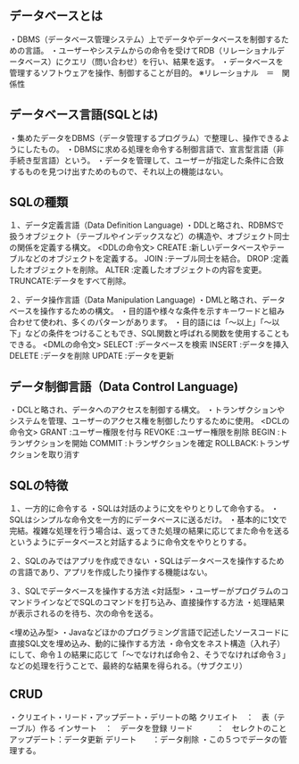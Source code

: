 ## データベースとは
・DBMS（データベース管理システム）上でデータやデータベースを制御するための言語。
・ユーザーやシステムからの命令を受けてRDB（リレーショナルデータベース）にクエリ（問い合わせ）を行い、結果を返す。
・データベースを管理するソフトウェアを操作、制御することが目的。
※リレーショナル　＝　関係性

## データベース言語(SQLとは)
・集めたデータをDBMS（データ管理するプログラム）で整理し、操作できるようにしたもの。
・DBMSに求める処理を命令する制御言語で、宣言型言語（非手続き型言語）という。
・データを管理して、ユーザーが指定した条件に合致するものを見つけ出すためのもので、それ以上の機能はない。


## SQLの種類
１、データ定義言語（Data Definition Language)
・DDLと略され、RDBMSで扱うオブジェクト（テーブルやインデックスなど）の構造や、オブジェクト同士の関係を定義する構文。
<DDLの命令文>
CREATE  :新しいデータベースやテーブルなどのオブジェクトを定義する。
JOIN    :テーブル同士を結合。
DROP    :定義したオブジェクトを削除。
ALTER   :定義したオブジェクトの内容を変更。
TRUNCATE:データをすべて削除。

２、データ操作言語（Data Manipulation Language)
・DMLと略され、データベースを操作するための構文。
・目的語や様々な条件を示すキーワードと組み合わせて使われ、多くのパターンがあります。
・目的語には「～以上」「～以下」などの条件をつけることもでき、SQL関数と呼ばれる関数を使用することもできる。
<DMLの命令文>
SELECT :データベースを検索
INSERT :データを挿入
DELETE :データを削除
UPDATE :データを更新

## データ制御言語（Data Control Language)
・DCLと略され、データへのアクセスを制御する構文。
・トランザクションやシステムを管理、ユーザーのアクセス権を制御したりするために使用。
<DCLの命令文>
GRANT   :ユーザー権限を付与
REVOKE  :ユーザー権限を削除
BEGIN   :トランザクションを開始
COMMIT  :トランザクションを確定
ROLLBACK:トランザクションを取り消す

## SQLの特徴
１、一方的に命令する
・SQLは対話のように文をやりとりして命令する。
・SQLはシンプルな命令文を一方的にデータベースに送るだけ。
・基本的に1文で完結。複雑な処理を行う場合は、返ってきた処理の結果に応じてまた命令を送るというようにデータベースと対話するように命令文をやりとりする。

２、SQLのみではアプリを作成できない
・SQLはデータベースを操作するための言語であり、アプリを作成したり操作する機能はない。

３、SQLでデータベースを操作する方法
<対話型>
・ユーザーがプログラムのコマンドラインなどでSQLのコマンドを打ち込み、直接操作する方法
・処理結果が表示されるのを待ち、次の命令を送る。

<埋め込み型>
・Javaなどほかのプログラミング言語で記述したソースコードに直接SQL文を埋め込み、動的に操作する方法
・命令文をネスト構造（入れ子）にして、命令１の結果に応じて「～でなければ命令２、そうでなければ命令３」などの処理を行うことで、最終的な結果を得られる。（サブクエリ）

## CRUD
・クリエイト・リード・アップデート・デリートの略
クリエイト　：　表（テーブル）作る
インサート　：　データを登録
リード　　　：　セレクトのこと
アップデート：データ更新
デリート　　：データ削除
・この５つでデータの管理する。

